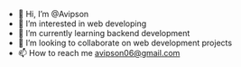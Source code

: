 - 👋 Hi, I’m @Avipson
- 👀 I’m interested in web developing
- 🌱 I’m currently learning backend development 
- 💞️ I’m looking to collaborate on web development projects
- 📫 How to reach me avipson06@gmail.com

<!---
Avipson/Avipson is a ✨ special ✨ repository because its `README.md` (this file) appears on your GitHub profile.
You can click the Preview link to take a look at your changes.
--->
